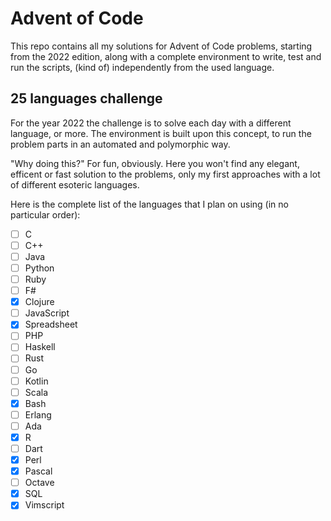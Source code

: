 # Advent of Code
This repo contains all my solutions for Advent of Code problems, starting from the 2022 edition, along with a complete environment to write, test and run the scripts, (kind of) independently from the used language.

## 25 languages challenge
For the year 2022 the challenge is to solve each day with a different language, or more. The environment is built upon this concept, to run the problem parts in an automated and polymorphic way.

"Why doing this?" For fun, obviously. Here you won't find any elegant, efficent or fast solution to the problems, only my first approaches with a lot of different esoteric languages.

Here is the complete list of the languages that I plan on using (in no particular order):
- [ ] C
- [ ] C++
- [ ] Java
- [ ] Python
- [ ] Ruby
- [ ] F#
- [X] Clojure
- [ ] JavaScript
- [X] Spreadsheet
- [ ] PHP
- [ ] Haskell
- [ ] Rust
- [ ] Go
- [ ] Kotlin
- [ ] Scala
- [X] Bash
- [ ] Erlang
- [ ] Ada
- [X] R
- [ ] Dart
- [X] Perl
- [X] Pascal
- [ ] Octave
- [X] SQL
- [X] Vimscript

